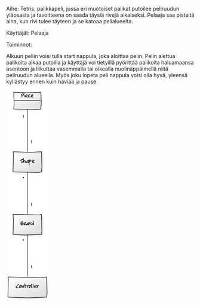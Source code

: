 Aihe: Tetris, palikkapeli, jossa eri muotoiset palikat putoilee peliruudun yläosasta ja tavoitteena on saada täysiä rivejä aikaiseksi. Pelaaja saa pisteitä aina, kun rivi tulee täyteen ja se katoaa pelialueelta.

Käyttäjät: Pelaaja

Toiminnot:

Alkuun peliin voisi tulla start nappula, joka aloittaa pelin.
Pelin alettua palikoita alkaa putoilla ja käyttäjä voi tietyillä pyörittää palikoita haluamaansa asentoon ja liikuttaa vasemmalla tai oikealla nuolinäppäimellä niitä peliruudun alueella.
Myös joku lopeta peli nappula voisi olla hyvä, yleensä kyllästyy ennen kuin häviää ja pause


![Alt text](/Dokumentaatio/6c6132dd.png "Luokkakaavio Netriksestä")
